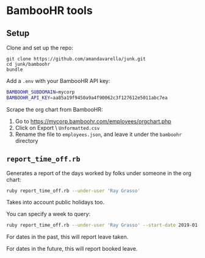 # BambooHR tools

## Setup

Clone and set up the repo:

```
git clone https://github.com/amandavarella/junk.git
cd junk/bamboohr
bundle
```

Add a `.env` with your BambooHR API key:

``` bash
BAMBOOHR_SUBDOMAIN=mycorp
BAMBOOHR_API_KEY=aa85a19f9450a9a4f90062c3f127612e5011abc7ea
```

Scrape the org chart from BambooHR:

1. Go to https://mycorp.bamboohr.com/employees/orgchart.php
1. Click on Export \  `Unformatted.csv`
1. Rename the file to `employees.json`, and leave it under the  `bamboohr` directory


## `report_time_off.rb`

Generates a report of the days worked by folks under someone in the org chart:

``` bash
ruby report_time_off.rb --under-user 'Ray Grasso'
```

Takes into account public holidays too.

You can specify a week to query:

``` bash
ruby report_time_off.rb --under-user 'Ray Grasso' --start-date 2019-01-14
```

For dates in the past, this will report leave taken.

For dates in the future, this will report booked leave.

